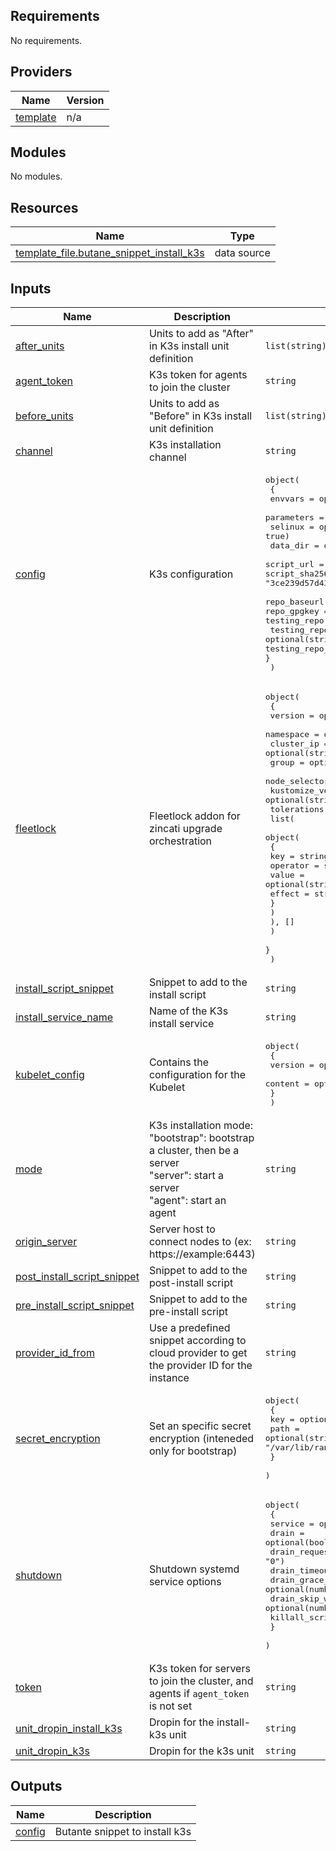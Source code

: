 <!-- BEGIN_TF_DOCS -->
## Requirements

No requirements.

## Providers

| Name | Version |
|------|---------|
| <a name="provider_template"></a> [template](#provider\_template) | n/a |

## Modules

No modules.

## Resources

| Name | Type |
|------|------|
| [template_file.butane_snippet_install_k3s](https://registry.terraform.io/providers/hashicorp/template/latest/docs/data-sources/file) | data source |

## Inputs

| Name | Description | Type | Default | Required |
|------|-------------|------|---------|:--------:|
| <a name="input_after_units"></a> [after\_units](#input\_after\_units) | Units to add as "After" in K3s install unit definition | `list(string)` | `[]` | no |
| <a name="input_agent_token"></a> [agent\_token](#input\_agent\_token) | K3s token for agents to join the cluster | `string` | `""` | no |
| <a name="input_before_units"></a> [before\_units](#input\_before\_units) | Units to add as "Before" in K3s install unit definition | `list(string)` | `[]` | no |
| <a name="input_channel"></a> [channel](#input\_channel) | K3s installation channel | `string` | `"stable"` | no |
| <a name="input_config"></a> [config](#input\_config) | K3s configuration | <pre>object(<br>    {<br>      envvars              = optional(list(string), [])<br>      parameters           = optional(list(string), [])<br>      selinux              = optional(bool, true)<br>      data_dir             = optional(string, "/var/lib/rancher/k3s")<br>      script_url           = optional(string, "https://raw.githubusercontent.com/k3s-io/k3s/3e948aa0d5be96a47555e51d54dc2110fa2f7fac/install.sh")<br>      script_sha256sum     = optional(string, "3ce239d57d43b2d836d2b561043433e6decae8b9dc41f5d13908c0fafb0340cd")<br>      repo_baseurl         = optional(string, "https://rpm.rancher.io/k3s/stable/common/coreos/noarch/")<br>      repo_gpgkey          = optional(string, "https://rpm.rancher.io/public.key")<br>      testing_repo         = optional(bool, false)<br>      testing_repo_baseurl = optional(string, "https://rpm-testing.rancher.io/k3s/testing/common/coreos/noarch/")<br>      testing_repo_gpgkey  = optional(string, "https://rpm-testing.rancher.io/public.key")<br>    }<br>  )</pre> | <pre>{<br>  "data_dir": "/var/lib/rancher/k3s",<br>  "envvars": [],<br>  "parameters": [],<br>  "repo_baseurl": "https://rpm.rancher.io/k3s/stable/common/coreos/noarch/",<br>  "repo_gpgkey": "https://rpm.rancher.io/public.key",<br>  "script_sha256sum": "88152dfac36254d75dd814d52960fd61574e35bc47d8c61f377496a7580414f3",<br>  "script_url": "https://raw.githubusercontent.com/k3s-io/k3s/7e59376bb91d451d3eaf16b9a3f80ae4d711b2bc/install.sh",<br>  "selinux": true,<br>  "testing_repo": false,<br>  "testing_repo_baseurl": "https://rpm-testing.rancher.io/k3s/testing/common/coreos/noarch/",<br>  "testing_repo_gpgkey": "https://rpm-testing.rancher.io/public.key"<br>}</pre> | no |
| <a name="input_fleetlock"></a> [fleetlock](#input\_fleetlock) | Fleetlock addon for zincati upgrade orchestration | <pre>object(<br>    {<br>      version           = optional(string, "v0.4.0")<br>      namespace         = optional(string, "fleetlock")<br>      cluster_ip        = optional(string, "10.43.0.15")<br>      group             = optional(string)<br>      node_selectors    = optional(list(map(string)), [])<br>      kustomize_version = optional(string, "5.4.2")<br>      tolerations = optional(<br>        list(<br>          object(<br>            {<br>              key      = string<br>              operator = string<br>              value    = optional(string)<br>              effect   = string<br>            }<br>          )<br>        ), []<br>      )<br>    }<br>  )</pre> | `null` | no |
| <a name="input_install_script_snippet"></a> [install\_script\_snippet](#input\_install\_script\_snippet) | Snippet to add to the install script | `string` | `""` | no |
| <a name="input_install_service_name"></a> [install\_service\_name](#input\_install\_service\_name) | Name of the K3s install service | `string` | `"install-k3s.service"` | no |
| <a name="input_kubelet_config"></a> [kubelet\_config](#input\_kubelet\_config) | Contains the configuration for the Kubelet | <pre>object(<br>    {<br>      version = optional(string, "v1beta1")<br>      content = optional(string, "")<br>    }<br>  )</pre> | <pre>{<br>  "content": "",<br>  "version": "v1beta1"<br>}</pre> | no |
| <a name="input_mode"></a> [mode](#input\_mode) | K3s installation mode:<br>"bootstrap": bootstrap a cluster, then be a server<br>"server": start a server<br>"agent": start an agent | `string` | `"bootstrap"` | no |
| <a name="input_origin_server"></a> [origin\_server](#input\_origin\_server) | Server host to connect nodes to (ex: https://example:6443) | `string` | `""` | no |
| <a name="input_post_install_script_snippet"></a> [post\_install\_script\_snippet](#input\_post\_install\_script\_snippet) | Snippet to add to the post-install script | `string` | `""` | no |
| <a name="input_pre_install_script_snippet"></a> [pre\_install\_script\_snippet](#input\_pre\_install\_script\_snippet) | Snippet to add to the pre-install script | `string` | `""` | no |
| <a name="input_provider_id_from"></a> [provider\_id\_from](#input\_provider\_id\_from) | Use a predefined snippet according to cloud provider to get the provider ID for the instance | `string` | `null` | no |
| <a name="input_secret_encryption"></a> [secret\_encryption](#input\_secret\_encryption) | Set an specific secret encryption (inteneded only for bootstrap) | <pre>object(<br>    {<br>      key  = optional(string)<br>      path = optional(string, "/var/lib/rancher/k3s/server/cred/encryption-config.json")<br>    }<br>  )</pre> | <pre>{<br>  "key": null,<br>  "path": "/var/lib/rancher/k3s/server/cred/encryption-config.json"<br>}</pre> | no |
| <a name="input_shutdown"></a> [shutdown](#input\_shutdown) | Shutdown systemd service options | <pre>object(<br>    {<br>      service                            = optional(bool, true)<br>      drain                              = optional(bool, true)<br>      drain_request_timeout              = optional(string, "0")<br>      drain_timeout                      = optional(string, "0")<br>      drain_grace_period                 = optional(number, -1)<br>      drain_skip_wait_for_delete_timeout = optional(number, 0)<br>      killall_script                     = optional(bool, true)<br>    }<br>  )</pre> | <pre>{<br>  "drain": true,<br>  "drain_grace_period": -1,<br>  "drain_request_timeout": "0",<br>  "drain_skip_wait_for_delete_timeout": 0,<br>  "drain_timeout": "0",<br>  "killall_script": true,<br>  "service": true<br>}</pre> | no |
| <a name="input_token"></a> [token](#input\_token) | K3s token for servers to join the cluster, and agents if `agent_token` is not set | `string` | `""` | no |
| <a name="input_unit_dropin_install_k3s"></a> [unit\_dropin\_install\_k3s](#input\_unit\_dropin\_install\_k3s) | Dropin for the install-k3s unit | `string` | `""` | no |
| <a name="input_unit_dropin_k3s"></a> [unit\_dropin\_k3s](#input\_unit\_dropin\_k3s) | Dropin for the k3s unit | `string` | `""` | no |

## Outputs

| Name | Description |
|------|-------------|
| <a name="output_config"></a> [config](#output\_config) | Butante snippet to install k3s |
<!-- END_TF_DOCS -->

